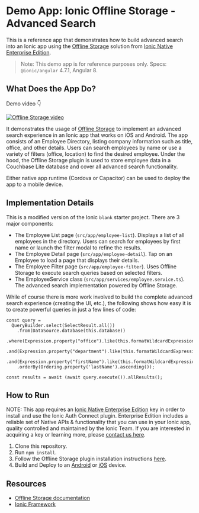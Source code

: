 # Demo App: Ionic Offline Storage - Advanced Search

This is a reference app that demonstrates how to build advanced search into an Ionic app using the [Offline Storage](https://ionicframework.com/offline-storage) solution from [Ionic Native Enterprise Edition](https://ionicframework.com/docs/enterprise).

> Note: This demo app is for reference purposes only. Specs: `@ionic/angular` 4.7.1, Angular 8.

## What Does the App Do?

Demo video 👇

[![Offline Storage video](http://img.youtube.com/vi/x3vMFKof7JE/0.jpg)](http://www.youtube.com/watch?v=x3vMFKof7JE "Ionic Offline Storage demo: Adding complex search to an employee directory app
")

It demonstrates the usage of [Offline Storage](https://ionicframework.com/offline-storage) to implement an advanced search experience in an Ionic app that works on iOS and Android. 
The app consists of an Employee Directory, listing company information such as title, office, and other details. Users can search employees by name or use a variety of filters (office, location) to find the desired employee.
Under the hood, the Offline Storage plugin is used to store employee data in a Couchbase Lite database and cover all advanced search functionality.

Either native app runtime (Cordova or Capacitor) can be used to deploy the app to a mobile device.

## Implementation Details

This is a modified version of the Ionic `blank` starter project. There are 3 major components:

* The Employee List page (`src/app/employee-list`). Displays a list of all employees in the directory. Users can search for employees by first name or launch the filter modal to refine the results.
* The Employee Detail page (`src/app/employee-detail`). Tap on an Employee to load a page that displays their details.
* The Employee Filter page (`src/app/employee-filter`). Uses Offline Storage to execute search queries based on selected filters.
* The EmployeeService class (`src/app/services/employee.service.ts`). The advanced search implementation powered by Offline Storage.

While of course there is more work involved to build the complete advanced search experience (creating the UI, etc.), the following shows
how easy it is to create powerful queries in just a few lines of code:

```
const query = 
  QueryBuilder.select(SelectResult.all())
    .from(DataSource.database(this.database))
    .where(Expression.property("office").like(this.formatWildcardExpression(office))
      .and(Expression.property("department").like(this.formatWildcardExpression(department)))
      .and(Expression.property("firstName").like(this.formatWildcardExpression(firstName))))
    .orderBy(Ordering.property('lastName').ascending());
    
const results = await (await query.execute()).allResults();
```

## How to Run

NOTE: This app requires an [Ionic Native Enterprise Edition](https://ionicframework.com/docs/enterprise) key in order to install and use the Ionic Auth Connect plugin. Enterprise Edition includes a reliable set of Native APIs & functionality that you can use in your Ionic app, quality controlled and maintained by the Ionic Team.
If you are interested in acquiring a key or learning more, please [contact us here](https://ionicframework.com/enterprise/contact).

1) Clone this repository.
2) Run `npm install`.
3) Follow the Offline Storage plugin installation instructions [here](https://ionicframework.com/docs/enterprise/couchbase-lite).
4) Build and Deploy to an [Android](https://ionicframework.com/docs/building/android) or [iOS](https://ionicframework.com/docs/building/ios) device.

## Resources

* [Offline Storage documentation](https://ionicframework.com/docs/enterprise/couchbase-lite)
* [Ionic Framework](https://ionicframework.com)
